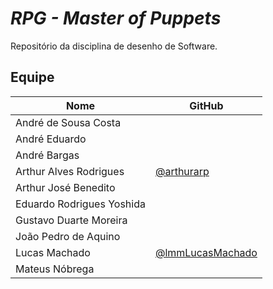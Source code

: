 #  

# *RPG -  Master of Puppets*

 Repositório da disciplina de desenho de Software.

## Equipe

| Nome | GitHub|
|--|--|
| André de Sousa Costa |  |
| André Eduardo |  |
| André Bargas |  |
| Arthur Alves Rodrigues | [@arthurarp](https://github.com/arthurarp) |
| Arthur José Benedito |  |
| Eduardo Rodrigues Yoshida |  |
| Gustavo Duarte Moreira |  |
| João Pedro de Aquino |  |
| Lucas Machado | [@lmmLucasMachado](https://github.com/lmmLucasMachado) |
| Mateus Nóbrega |  |




